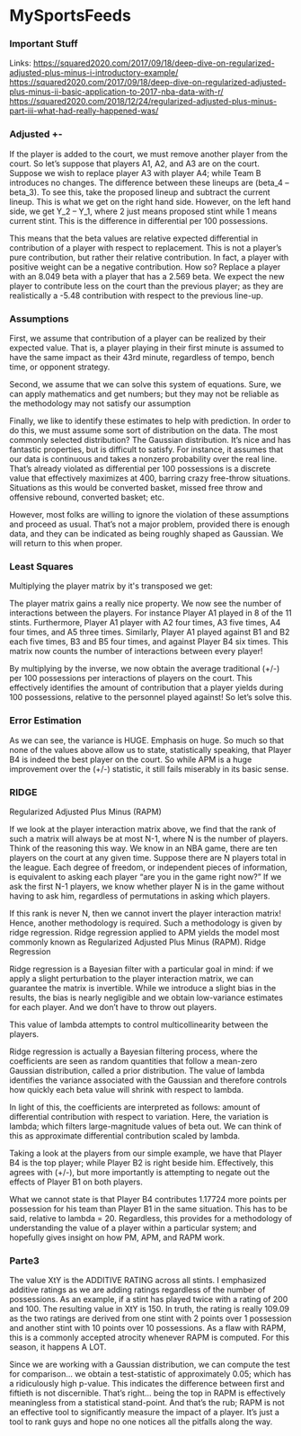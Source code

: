 # MySportsFeeds

### Important Stuff

Links: https://squared2020.com/2017/09/18/deep-dive-on-regularized-adjusted-plus-minus-i-introductory-example/
https://squared2020.com/2017/09/18/deep-dive-on-regularized-adjusted-plus-minus-ii-basic-application-to-2017-nba-data-with-r/
https://squared2020.com/2018/12/24/regularized-adjusted-plus-minus-part-iii-what-had-really-happened-was/

### Adjusted +-

If the player is added to the court, we must remove another player from the court. So let’s suppose that players A1, A2, and A3 are on the court. Suppose we wish to replace player A3 with player A4; while Team B introduces no changes. The difference between these lineups are (beta_4 – beta_3). To see this, take the proposed lineup and subtract the current lineup. This is what we get on the right hand side. However, on the left hand side, we get Y_2 – Y_1, where 2 just means proposed stint while 1 means current stint. This is the difference in differential per 100 possessions.

This means that the beta values are relative expected differential in contribution of a player with respect to replacement. This is not a player’s pure contribution, but rather their relative contribution. In fact, a player with positive weight can be a negative contribution. How so? Replace a player with an 8.049 beta with a player that has a 2.569 beta. We expect the new player to contribute less on the court than the previous player; as they are realistically a -5.48 contribution with respect to the previous line-up.

### Assumptions

First, we assume that contribution of a player can be realized by their expected value. That is, a player playing in their first minute is assumed to have the same impact as their 43rd minute, regardless of tempo, bench time, or opponent strategy.

Second, we assume that we can solve this system of equations. Sure, we can apply mathematics and get numbers; but they may not be reliable as the methodology may not satisfy our assumption

Finally, we like to identify these estimates to help with prediction. In order to do this, we must assume some sort of distribution on the data. The most commonly selected distribution? The Gaussian distribution. It’s nice and has fantastic properties, but is difficult to satisfy. For instance, it assumes that our data is continuous and takes a nonzero probability over the real line. That’s already violated as differential per 100 possessions is a discrete value that effectively maximizes at 400, barring crazy free-throw situations. Situations as this would be converted basket, missed free throw and offensive rebound, converted basket; etc.

However, most folks are willing to ignore the violation of these assumptions and proceed as usual. That’s not a major problem, provided there is enough data, and they can be indicated as being roughly shaped as Gaussian. We will return to this when proper.

### Least Squares

Multiplying the player matrix by it's transposed we get:

The player matrix gains a really nice property. We now see the number of interactions between the players. For instance Player A1 played in 8 of the 11 stints. Furthermore, Player A1 player with A2 four times, A3 five times, A4 four times, and A5 three times. Similarly, Player A1 played against B1 and B2 each five times, B3 and B5 four times, and against Player B4 six times. This matrix now counts the number of interactions between every player!

By multiplying by the inverse, we now obtain the average traditional (+/-) per 100 possessions per interactions of players on the court. This effectively identifies the amount of contribution that a player yields during 100 possessions, relative to the personnel played against! So let’s solve this.


### Error Estimation
As we can see, the variance is HUGE. Emphasis on huge. So much so that none of the values above allow us to state, statistically speaking, that Player B4 is indeed the best player on the court. So while APM is a huge improvement over the (+/-) statistic, it still fails miserably in its basic sense.


### RIDGE
Regularized Adjusted Plus Minus (RAPM)

If we look at the player interaction matrix above, we find that the rank of such a matrix will always be at most N-1, where N is the number of players. Think of the reasoning this way. We know in an NBA game, there are ten players on the court at any given time. Suppose there are N players total in the league. Each degree of freedom, or independent pieces of information, is equivalent to asking each player “are you in the game right now?” If we ask the first N-1 players, we know whether player N is in the game without having to ask him, regardless of permutations in asking which players.

If this rank is never N, then we cannot invert the player interaction matrix! Hence, another methodology is required. Such a methodology is given by ridge regression. Ridge regression applied to APM yields the model most commonly known as Regularized Adjusted Plus Minus (RAPM).
Ridge Regression

Ridge regression is a Bayesian filter with a particular goal in mind: if we apply a slight perturbation to the player interaction matrix, we can guarantee the matrix is invertible. While we introduce a slight bias in the results, the bias is nearly negligible and we obtain low-variance estimates for each player. And we don’t have to throw out players.

This value of lambda attempts to control multicollinearity between the players.

Ridge regression is actually a Bayesian filtering process, where the coefficients are seen as random quantities that follow a mean-zero Gaussian distribution, called a prior distribution. The value of lambda identifies the variance associated with the Gaussian and therefore controls how quickly each beta value will shrink with respect to lambda.

In light of this, the coefficients are interpreted as follows: amount of differential contribution with respect to variation. Here, the variation is lambda; which filters large-magnitude values of beta out. We can think of this as approximate differential contribution scaled by lambda.

Taking a look at the players from our simple example, we have that Player B4 is the top player; while Player B2 is right beside him. Effectively, this agrees with (+/-), but more importantly is attempting to negate out the effects of Player B1 on both players.

What we cannot state is that Player B4 contributes 1.17724 more points per possession for his team than Player B1 in the same situation. This has to be said, relative to lambda = 20. Regardless, this provides for a methodology of understanding the value of a player within a particular system; and hopefully gives insight on how PM, APM, and RAPM work.

### Parte3

The value XtY is the ADDITIVE RATING across all stints. I emphasized additive ratings as we are adding ratings regardless of the number of possessions. As an example, if a stint has played twice with a rating of 200 and 100. The resulting value in XtY is 150. In truth, the rating is really 109.09 as the two ratings are derived from one stint with 2 points over 1 possession and another stint with 10 points over 10 possessions. As a flaw with RAPM, this is a commonly accepted atrocity whenever RAPM is computed. For this season, it happens A LOT.


Since we are working with a Gaussian distribution, we can compute the test for comparison… we obtain a test-statistic of approximately 0.05; which has a ridiculously high p-value. This indicates the difference between first and fiftieth is not discernible. That’s right… being the top in RAPM is effectively meaningless from a statistical stand-point. And that’s the rub; RAPM is not an effective tool to significantly measure the impact of a player. It’s just a tool to rank guys and hope no one notices all the pitfalls along the way.